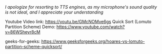 *I apologize for resorting to TTS engines, as my microphone's sound quality is not ideal, and I appreciate your understanding*

Youtube Video link: https://youtu.be/GMcNOMve6gs
Quick Sort (Lomuto Partition Scheme) Demo: https://www.youtube.com/watch?v=86WSheyr8cM

geeks-for-geeks: https://www.geeksforgeeks.org/hoares-vs-lomuto-partition-scheme-quicksort/
